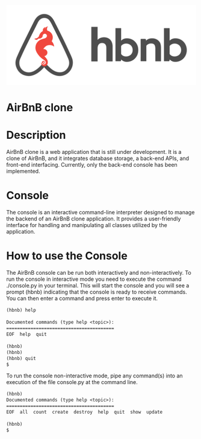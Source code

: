 ![alt text](assets/hbnb.png)

# AirBnB clone

# Description
AirBnB clone is a web application that is still under development. It is a clone of AirBnB, and it integrates database storage, a back-end APIs, and front-end interfacing. Currently, only the back-end console has been implemented.

# Console
The console is an interactive command-line interpreter designed to manage the backend of an AirBnB clone application. It provides a user-friendly interface for handling and manipulating all classes utilized by the application.
# How to use the Console
The AirBnB console can be run both interactively and non-interactively. To run the console in interactive mode you need to execute the command ./console.py in your terminal. This will start the console and you will see a prompt (hbnb) indicating that the console is ready to receive commands. You can then enter a command and press enter to execute it.
```$ ./console.py
(hbnb) help

Documented commands (type help <topic>):
========================================
EOF  help  quit

(hbnb) 
(hbnb) 
(hbnb) quit
$
```
To run the console non-interactive mode, pipe any command(s) into an execution of the file console.py at the command line.
```$ echo "help" | ./console.py
(hbnb) 
Documented commands (type help <topic>):
========================================
EOF  all  count  create  destroy  help  quit  show  update

(hbnb) 
$
```




